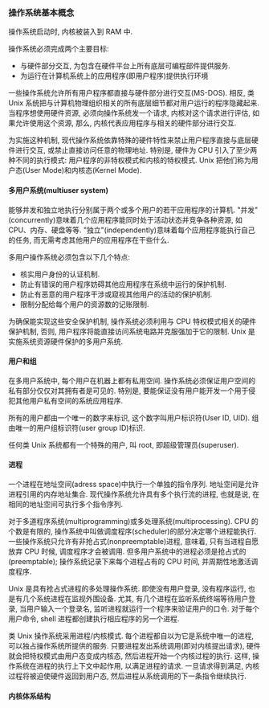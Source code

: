 ### 操作系统基本概念

操作系统启动时, 内核被装入到 RAM 中.

操作系统必须完成两个主要目标:

- 与硬件部分交互, 为包含在硬件平台上所有底层可编程部件提供服务.
- 为运行在计算机系统上的应用程序(即用户程序)提供执行环境

一些操作系统允许所有用户程序都直接与硬件部分进行交互(MS-DOS). 相反, 类 Unix 系统把与计算机物理组织相关的所有底层细节都对用户运行的程序隐藏起来. 当程序想使用硬件资源, 必须向操作系统发一个请求, 内核对这个请求进行评估, 如果允许使用这个资源, 那么, 内核代表应用程序与相关的硬件部分进行交互.

为实施这种机制, 现代操作系统依靠特殊的硬件特性来禁止用户程序直接与底层硬件进行交互, 或禁止直接访问任意的物理地址. 特别是, 硬件为 CPU 引入了至少两种不同的执行模式: 用户程序的非特权模式和内核的特权模式. Unix 把他们称为用户态(User Mode)和内核态(Kernel Mode).

#### 多用户系统(multiuser system)

能够并发和独立地执行分别属于两个或多个用户的若干应用程序的计算机. "并发"(concurrently)意味着几个应用程序能同时处于活动状态并竞争各种资源, 如 CPU、内存、硬盘等等. "独立"(independently)意味着每个应用程序能执行自己的任务, 而无需考虑其他用户的应用程序在干些什么.

多用户操作系统必须包含以下几个特点:

- 核实用户身份的认证机制.
- 防止有错误的用户程序妨碍其他应用程序在系统中运行的保护机制.
- 防止有恶意的用户程序干涉或窥视其他用户的活动的保护机制.
- 限制分配给每个用户的资源数的记账限制.

为确保能实现这些安全保护机制, 操作系统必须利用与 CPU 特权模式相关的硬件保护机制, 否则, 用户程序将能直接访问系统电路并克服强加于它的限制. Unix 是实施系统资源硬件保护的多用户系统.

#### 用户和组

在多用户系统中, 每个用户在机器上都有私用空间. 操作系统必须保证用户空间的私有部分仅仅对其拥有者是可见的. 特别是, 要能保证没有用户能开发一个用于侵犯其他用户私有空间的系统应用程序.

所有的用户都由一个唯一的数字来标识, 这个数字叫用户标识符(User ID, UID). 组由唯一的用户组标识符(user group ID)标识.

任何类 Unix 系统都有一个特殊的用户, 叫 root, 即超级管理员(superuser).

#### 进程

一个进程在地址空间(adress space)中执行一个单独的指令序列. 地址空间是允许进程引用的内存地址集合. 现代操作系统允许具有多个执行流的进程, 也就是说, 在相同的地址空间可执行多个指令序列.

对于多道程序系统(multiprogramming)或多处理系统(multiprocessing). CPU 的个数是有限的, 操作系统中叫做调度程序(scheduler)的部分决定哪个进程能执行. 一些操作系统只允许有非抢占式(nonpreemptable)进程, 意味着, 只有当进程自愿放弃 CPU 时候, 调度程序才会被调用. 但多用户系统中的进程必须是抢占式的(preemptable); 操作系统记录下来每个进程占有的 CPU 时间, 并周期性地激活调度程序.

Unix 是具有抢占式进程的多处理操作系统. 即使没有用户登录, 没有程序运行, 也是有几个系统进程在监视外围设备. 尤其, 有几个进程在监听系统终端等待用户登录, 当用户输入一个登录名, 监听进程就运行一个程序来验证用户的口令. 对于每个用户命令, shell 进程都创建执行相应程序的另一个进程.

类 Unix 操作系统采用进程/内核模式. 每个进程都自以为它是系统中唯一的进程, 可以独占操作系统所提供的服务. 只要进程发出系统调用(即对内核提出请求), 硬件就会把特权模式由用户态变成内核态, 然后进程开始一个内核过程的执行. 这样, 操作系统在进程的执行上下文中起作用, 以满足进程的请求. 一旦请求得到满足, 内核过程将被迫使硬件返回到用户态, 然后进程从系统调用的下一条指令继续执行.

#### 内核体系结构
